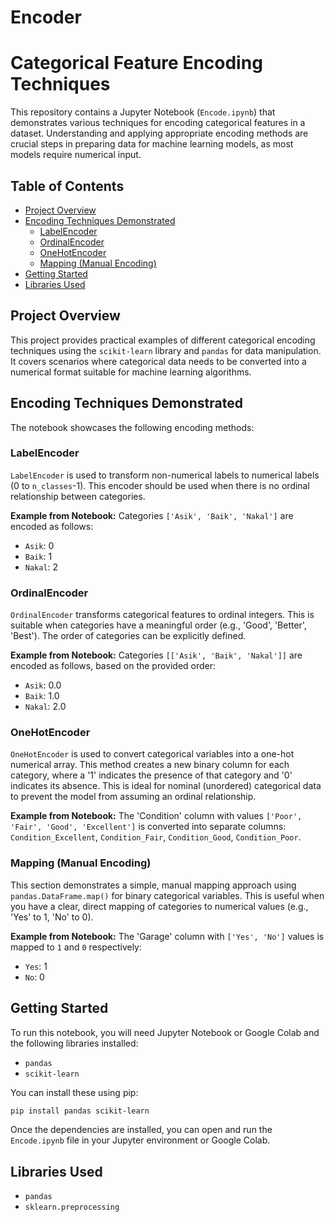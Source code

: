 # Encoder
# Categorical Feature Encoding Techniques

This repository contains a Jupyter Notebook (`Encode.ipynb`) that demonstrates various techniques for encoding categorical features in a dataset. Understanding and applying appropriate encoding methods are crucial steps in preparing data for machine learning models, as most models require numerical input.

## Table of Contents

  - [Project Overview](https://www.google.com/search?q=%23project-overview)
  - [Encoding Techniques Demonstrated](https://www.google.com/search?q=%23encoding-techniques-demonstrated)
      - [LabelEncoder](https://www.google.com/search?q=%23labelencoder)
      - [OrdinalEncoder](https://www.google.com/search?q=%23ordinalencoder)
      - [OneHotEncoder](https://www.google.com/search?q=%23onehotencoder)
      - [Mapping (Manual Encoding)](https://www.google.com/search?q=%23mapping-manual-encoding)
  - [Getting Started](https://www.google.com/search?q=%23getting-started)
  - [Libraries Used](https://www.google.com/search?q=%23libraries-used)

## Project Overview

This project provides practical examples of different categorical encoding techniques using the `scikit-learn` library and `pandas` for data manipulation. It covers scenarios where categorical data needs to be converted into a numerical format suitable for machine learning algorithms.

## Encoding Techniques Demonstrated

The notebook showcases the following encoding methods:

### LabelEncoder

`LabelEncoder` is used to transform non-numerical labels to numerical labels (0 to `n_classes`-1). This encoder should be used when there is no ordinal relationship between categories.

**Example from Notebook:**
Categories `['Asik', 'Baik', 'Nakal']` are encoded as follows:

  - `Asik`: 0
  - `Baik`: 1
  - `Nakal`: 2

### OrdinalEncoder

`OrdinalEncoder` transforms categorical features to ordinal integers. This is suitable when categories have a meaningful order (e.g., 'Good', 'Better', 'Best'). The order of categories can be explicitly defined.

**Example from Notebook:**
Categories `[['Asik', 'Baik', 'Nakal']]` are encoded as follows, based on the provided order:

  - `Asik`: 0.0
  - `Baik`: 1.0
  - `Nakal`: 2.0

### OneHotEncoder

`OneHotEncoder` is used to convert categorical variables into a one-hot numerical array. This method creates a new binary column for each category, where a '1' indicates the presence of that category and '0' indicates its absence. This is ideal for nominal (unordered) categorical data to prevent the model from assuming an ordinal relationship.

**Example from Notebook:**
The 'Condition' column with values `['Poor', 'Fair', 'Good', 'Excellent']` is converted into separate columns: `Condition_Excellent`, `Condition_Fair`, `Condition_Good`, `Condition_Poor`.

### Mapping (Manual Encoding)

This section demonstrates a simple, manual mapping approach using `pandas.DataFrame.map()` for binary categorical variables. This is useful when you have a clear, direct mapping of categories to numerical values (e.g., 'Yes' to 1, 'No' to 0).

**Example from Notebook:**
The 'Garage' column with `['Yes', 'No']` values is mapped to `1` and `0` respectively:

  - `Yes`: 1
  - `No`: 0

## Getting Started

To run this notebook, you will need Jupyter Notebook or Google Colab and the following libraries installed:

  - `pandas`
  - `scikit-learn`

You can install these using pip:

```bash
pip install pandas scikit-learn
```

Once the dependencies are installed, you can open and run the `Encode.ipynb` file in your Jupyter environment or Google Colab.

## Libraries Used

  - `pandas`
  - `sklearn.preprocessing`
